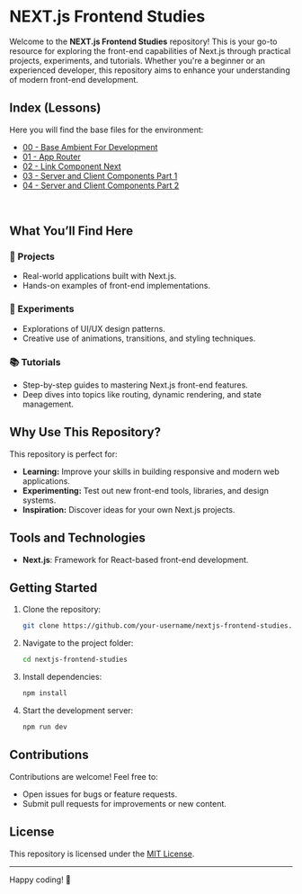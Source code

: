 # NEXT.js Frontend Studies

Welcome to the **NEXT.js Frontend Studies** repository! This is your go-to resource for exploring the front-end capabilities of Next.js through practical projects, experiments, and tutorials. Whether you're a beginner or an experienced developer, this repository aims to enhance your understanding of modern front-end development.

## Index (Lessons)
Here you will find the base files for the environment:
- [00 - Base Ambient For Development](https://github.com/guiosouza/nextjs-frontend-studies/tree/main/00-ambient-nextjs)
- [01 - App Router](https://github.com/guiosouza/nextjs-frontend-studies/tree/main/01-app-router)
- [02 - Link Component Next](https://github.com/guiosouza/nextjs-frontend-studies/tree/main/02-link)
- [03 - Server and Client Components Part 1](https://github.com/guiosouza/nextjs-frontend-studies/tree/main/03-server-and-client-components)
- [04 - Server and Client Components Part 2](https://github.com/guiosouza/nextjs-frontend-studies/tree/main/04-server-and-client-components-part-2)

<br />

## What You’ll Find Here

### 🔄 Projects
- Real-world applications built with Next.js.
- Hands-on examples of front-end implementations.

### 🎨 Experiments
- Explorations of UI/UX design patterns.
- Creative use of animations, transitions, and styling techniques.

### 📚 Tutorials
- Step-by-step guides to mastering Next.js front-end features.
- Deep dives into topics like routing, dynamic rendering, and state management.

## Why Use This Repository?
This repository is perfect for:
- **Learning:** Improve your skills in building responsive and modern web applications.
- **Experimenting:** Test out new front-end tools, libraries, and design systems.
- **Inspiration:** Discover ideas for your own Next.js projects.

## Tools and Technologies
- **Next.js**: Framework for React-based front-end development.

## Getting Started
1. Clone the repository:
   ```bash
   git clone https://github.com/your-username/nextjs-frontend-studies.git
   ```
2. Navigate to the project folder:
   ```bash
   cd nextjs-frontend-studies
   ```
3. Install dependencies:
   ```bash
   npm install
   ```
4. Start the development server:
   ```bash
   npm run dev
   ```

## Contributions
Contributions are welcome! Feel free to:
- Open issues for bugs or feature requests.
- Submit pull requests for improvements or new content.

## License
This repository is licensed under the [MIT License](LICENSE).

---

Happy coding! 🌟

